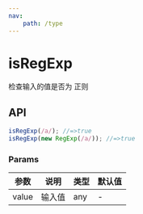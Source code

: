 ```yaml
---
nav:
    path: /type
---
```


# isRegExp

检查输入的值是否为 正则

## API

```ts
isRegExp(/a/); //=>true
isRegExp(new RegExp(/a/)); //=>true
```

### Params

| 参数  | 说明   | 类型 | 默认值 |
| ----- | ------ | ---- | ------ |
| value | 输入值 | any  | -      |
